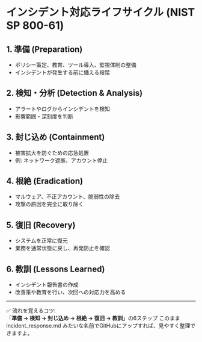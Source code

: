 # インシデント対応ライフサイクル (NIST SP 800-61)

## 1. 準備 (Preparation)
- ポリシー策定、教育、ツール導入、監視体制の整備
- インシデントが発生する前に備える段階

## 2. 検知・分析 (Detection & Analysis)
- アラートやログからインシデントを検知
- 影響範囲・深刻度を判断

## 3. 封じ込め (Containment)
- 被害拡大を防ぐための応急処置
- 例: ネットワーク遮断、アカウント停止

## 4. 根絶 (Eradication)
- マルウェア、不正アカウント、脆弱性の除去
- 攻撃の原因を完全に取り除く

## 5. 復旧 (Recovery)
- システムを正常に復元
- 業務を通常状態に戻し、再発防止を確認

## 6. 教訓 (Lessons Learned)
- インシデント報告書の作成
- 改善策や教育を行い、次回への対応力を高める

---

✅ 流れを覚えるコツ:  
「**準備 → 検知 → 封じ込め → 根絶 → 復旧 → 教訓**」の6ステップ
このまま incident_response.md みたいな名前でGitHubにアップすれば、見やすく整理できますよ。





